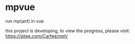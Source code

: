 # mpvue
run mp(ant) in vue

this project is developing, to view the progress, please visit: https://gitee.com/Carfee/mpV
